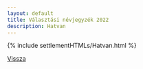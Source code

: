 ```yaml
---
layout: default
title: Választási névjegyzék 2022
description: Hatvan
---
```


{% include settlementHTMLs/Hatvan.html %}

[Vissza](../)